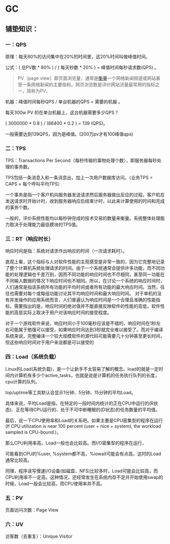 # GC

## 铺垫知识：

### 一：QPS

原理：每天80%的访问集中在20%的时间里，这20%时间叫做峰值时间。 

公式：( 总PV数 * 80% ) / ( 每天秒数 * 20% ) = 峰值时间每秒请求数(QPS) 。

> PV（page view）即页面浏览量，通常是[衡量](https://baike.baidu.com/item/衡量/483075)一个网络新闻频道或网站甚至一条网络新闻的主要指标。网页浏览数是评价网站流量最常用的指标之一，简称为PV。

机器：峰值时间每秒QPS / 单台机器的QPS = 需要的机器 。

每天300w PV 的在单台机器上，这台机器需要多少QPS？ 

( 3000000 * 0.8 ) / (86400 * 0.2 ) = 139 (QPS)。

一般需要达到139QPS，因为是峰值。(200万pv才有100峰值qps)

### 二：TPS

TPS：Transactions Per Second（每秒传输的事物处理个数），即服务器每秒处理的事务数。

TPS包括一条消息入和一条消息出，加上一次用户数据库访问。（业务TPS = CAPS × 每个呼叫平均TPS）

一个事务是指一个客户机向服务器发送请求然后服务器做出反应的过程。客户机在发送请求时开始计时，收到服务器响应后结束计时，以此来计算使用的时间和完成的事务个数。

一般的，评价系统性能均以每秒钟完成的技术交易的数量来衡量。系统整体处理能力取决于处理能力最低模块的TPS值。

### 三：RT（响应时长）

响应时间是指：系统对请求作出响应的时间（一次请求耗时）。

直观上看，这个指标与人对软件性能的主观感受是非常一致的，因为它完整地记录了整个计算机系统处理请求的时间。由于一个系统通常会提供许多功能，而不同功能的处理逻辑也千差万别，因而不同功能的响应时间也不尽相同，甚至同一功能在不同输入数据的情况下响应时间也不相同。所以，在讨论一个系统的响应时间时，人们通常是指该系统所有功能的平均时间或者所有功能的最大响应时间。当然，往往也需要对每个或每组功能讨论其平均响应时间和最大响应时间。
对于单机的没有并发操作的应用系统而言，人们普遍认为响应时间是一个合理且准确的性能指标。需要指出的是，响应时间的绝对值并不能直接反映软件的性能的高低，软件性能的高低实际上取决于用户对该响应时间的接受程度。

对于一个游戏软件来说，响应时间小于100毫秒应该是不错的，响应时间在1秒左右可能属于勉强可以接受，如果响应时间达到3秒就完全难以接受了。而对于编译系统来说，完整编译一个较大规模软件的源代码可能需要几十分钟甚至更长时间，但这些响应时间对于用户来说都是可以接受的

### 四：Load（系统负载）

Linux的Load(系统负载)，是一个让新手不太容易了解的概念。load的就是一定时间内计算机有多少个active_tasks，也就是说是计算机的任务执行队列的长度，cpu计算的队列。

top/uptime等工具默认会显示1分钟、5分钟、15分钟的平均Load。

具体来说，平均Load是指，在特定的一段时间内统计的正在CPU中运行的(R状态)、正在等待CPU运行的、处于不可中断睡眠的(D状态)的任务数量的平均值。    

最后，说一下CPU使用率和Load的关系吧。如果主要是CPU密集型的程序在运行(If CPU utilization is near 100 percent (user + nice  +  system), the workload sampled is CPU-bound.)，

那么CPU利用率高，Load一般也会比较高。而I/O密集型的程序在运行，

可能看到CPU的%user, %system都不高，%iowait可能会有点高，这时的Load通常比较高。

同理，程序读写慢速I/O设备(如磁盘、NFS)比较多时，Load可能会比较高，而CPU利用率不一定高。这种情况，还经常发生在系统内存不足并开始使用swap的时候，Load一般会比较高，而CPU使用率并不高。

### 五：PV

页面访问次数：Page View

### 六：UV

访客数（去重复）：Unique Visitor